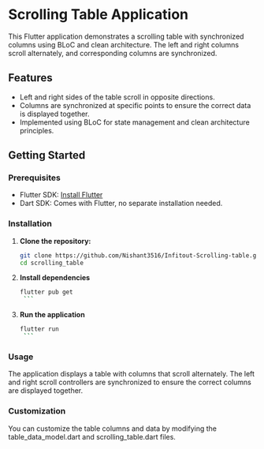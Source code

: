 # Scrolling Table Application

This Flutter application demonstrates a scrolling table with synchronized columns using BLoC and clean architecture. The left and right columns scroll alternately, and corresponding columns are synchronized.

## Features

- Left and right sides of the table scroll in opposite directions.
- Columns are synchronized at specific points to ensure the correct data is displayed together.
- Implemented using BLoC for state management and clean architecture principles.

## Getting Started

### Prerequisites

- Flutter SDK: [Install Flutter](https://flutter.dev/docs/get-started/install)
- Dart SDK: Comes with Flutter, no separate installation needed.

### Installation

1. **Clone the repository:**

   ```bash
   git clone https://github.com/Nishant3516/Infitout-Scrolling-table.git
   cd scrolling_table
   ```

2. **Install dependencies**

   ````bash
   flutter pub get
    ```

   ````

3. **Run the application**

   ````bash
   flutter run
    ```
   ````

### Usage

The application displays a table with columns that scroll alternately. The left and right scroll controllers are synchronized to ensure the correct columns are displayed together.

### Customization

You can customize the table columns and data by modifying the table_data_model.dart and scrolling_table.dart files.
